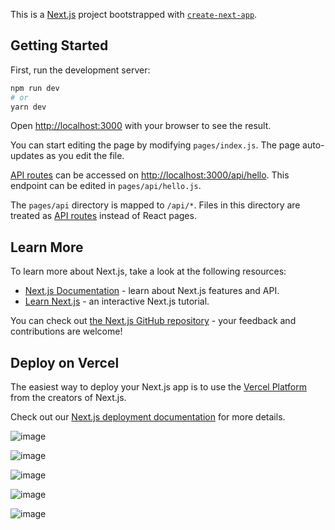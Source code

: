 This is a [Next.js](https://nextjs.org/) project bootstrapped with [`create-next-app`](https://github.com/vercel/next.js/tree/canary/packages/create-next-app).

## Getting Started

First, run the development server:

```bash
npm run dev
# or
yarn dev
```

Open [http://localhost:3000](http://localhost:3000) with your browser to see the result.

You can start editing the page by modifying `pages/index.js`. The page auto-updates as you edit the file.

[API routes](https://nextjs.org/docs/api-routes/introduction) can be accessed on [http://localhost:3000/api/hello](http://localhost:3000/api/hello). This endpoint can be edited in `pages/api/hello.js`.

The `pages/api` directory is mapped to `/api/*`. Files in this directory are treated as [API routes](https://nextjs.org/docs/api-routes/introduction) instead of React pages.

## Learn More

To learn more about Next.js, take a look at the following resources:

- [Next.js Documentation](https://nextjs.org/docs) - learn about Next.js features and API.
- [Learn Next.js](https://nextjs.org/learn) - an interactive Next.js tutorial.

You can check out [the Next.js GitHub repository](https://github.com/vercel/next.js/) - your feedback and contributions are welcome!

## Deploy on Vercel

The easiest way to deploy your Next.js app is to use the [Vercel Platform](https://vercel.com/new?utm_medium=default-template&filter=next.js&utm_source=create-next-app&utm_campaign=create-next-app-readme) from the creators of Next.js.

Check out our [Next.js deployment documentation](https://nextjs.org/docs/deployment) for more details.

![image](https://user-images.githubusercontent.com/104549101/201754679-1e8ef9ff-b386-4ca8-8e11-b94ea46c483d.png)

![image](https://user-images.githubusercontent.com/104549101/201754889-c026da2c-0312-41d5-862f-23bf59a1e56e.png)

![image](https://user-images.githubusercontent.com/104549101/201755009-41ee450d-76b9-46e0-bb91-ef0c85616dd2.png)

![image](https://user-images.githubusercontent.com/104549101/201755051-dff0fd89-ae47-41ae-bb7f-a37d347435be.png)

![image](https://user-images.githubusercontent.com/104549101/201755109-1a2b6732-2f98-47db-846f-52fe17f14583.png)



